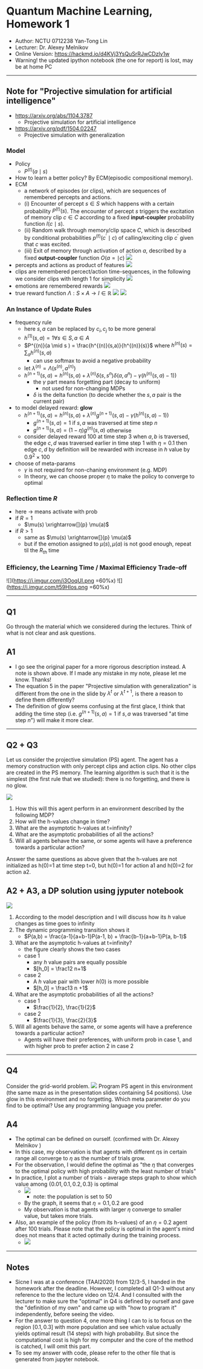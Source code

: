 # Quantum Machine Learning, Homework 1
- Author: NCTU 0712238 Yan-Tong Lin
- Lecturer: Dr. Alexey Melnikov 
- Online Version: https://hackmd.io/d4KVj3YsQuSrRJwCDzly1w
- Warning! the updated ipython notebook (the one for report) is lost, may be at home PC

---

## Note for "Projective simulation for artificial intelligence"
- https://arxiv.org/abs/1104.3787
    - Projective simulation for artificial intelligence
- https://arxiv.org/pdf/1504.02247
    - Projective simulation with generalization


### Model
- Policy
    - $P^{(t)}(a \mid s)$
- How to learn a better policy? By ECM(episodic compositional memory).
- ECM
    - a network of episodes (or clips), which are sequences of remembered percepts and actions.
    - (i) Encounter of percept $s \in S$ which happens with a certain probability $P^{(t)}(s)$. The encounter of percept $s$ triggers the excitation of memory clip $c \in C$ according to a fixed **input-coupler** probability function $I(c \mid s)$.
    - (ii) Random walk through memory/clip space $C$, which is described by conditional probabilities $p^{(t)} (c^{\prime}\mid c)$ of calling/exciting clip $c^{\prime}$ given that $c$ was excited.
    - (iii) Exit of memory through activation of action $a$, described by a fixed **output-coupler** function $O(a =\mid c)$
![](https://i.imgur.com/spXS0Eu.png)
- percepts and actions as product of features
![](https://i.imgur.com/Rb3yR92.png)
- clips are remembered percect/action time-sequences, in the following we consider clips with length 1 for simplicity
![](https://i.imgur.com/q3tKcep.png)
- emotions are remembered rewards
![](https://i.imgur.com/hr1soRp.png)
- true reward function $\Lambda : S \times A \to I \in \mathbb{R}$
![](https://i.imgur.com/JB8ZAlU.png)
![](https://i.imgur.com/z3Hsoyf.png)


### An Instance of Update Rules
- frequency rule
    - here $s, a$ can be replaced by $c_i, c_j$ to be more general
    - $h^{(1)}(s,a) = 1 \forall s \in S, a \in A$
    - $P^{(n)}(a \mid s ) = \frac{h^{(n)}(s,a)}{h^{(n)}(s)}$ where $h^{(n)}(s) = \sum_a h^{(n)}(s,a)$
        - can use softmax to avoid a negative probability
    - let $\lambda^{(n)} = \Lambda(s^{(n)}, a^{(n)})$
    - $h^{(n+1)}(s,a) = h^{(n)}(s,a) + \lambda^{(n)} \delta(s, s^{n})\delta(a, a^{n}) - \gamma(h^{(n)}(s,a)-1))$
        - the $\gamma$ part means forgetting part (decay to uniform)
            - not used for non-changing MDPs
        - $\delta$ is the delta function (to decide whether the $s,a$ pair is the current pair)
- to model delayed reward: **glow**
    - $h^{(n+1)}(s,a) = h^{(n)}(s,a) + \lambda^{(n)} g^{(n+1)}(s, a) - \gamma(h^{(n)}(s,a)-1))$
        - $g^{(n+1)}(s, a) = 1$ if $s, a$ was traversed at time step $n$
        - $g^{(n+1)}(s, a) = (1-\eta)g^{(n)}(s, a)$ otherwise
    - consider delayed reward $100$ at time step $3$ when $a,b$ is traversed, the edge $c, d$ was traversed earlier in time step $1$ with $\eta=0.1$ then edge $c, d$ by definition will be rewarded with increase in $h$ value by $0.9^2 \times 100$
- choose of meta-params
    - $\gamma$ is not required for non-chaning environment (e.g. MDP)
    - In theory, we can choose proper $\eta$ to make the policy to converge to optimal

### Reflection time $R$
- here $\to$ means activate with prob
- if $R=1$
    - $\mu(s) \xrightarrow[]{p} \mu(a)$
- if $R>1$
    - same as $\mu(s) \xrightarrow[]{p}  \mu(a)$
    - but if the emotion assigned to $\mu(s), \mu(a)$ is not good enough, repeat til the $R_{th}$ time

### Efficiency, the Learning Time / Maximal Efficiency Trade-off
![](https://i.imgur.com/i3OoqUI.png =60%x)
![](https://i.imgur.com/t59HIos.png =60%x)


---

## Q1
Go through the material which we considered during the lectures. Think of what is not clear and ask questions.

## A1 
- I go see the original paper for a more rigorous description instead. A note is shown above. If I made any mistake in my note, please let me know. Thanks!
- The equation 5 in the paper "Projective simulation with generalization" is different from the one in the slide by $\lambda^{t}$ or $\lambda^{t+1}$, is there a reason to define them differently?
- The definition of glow seems confusing at the first glace, I think that adding the time step (i.e. $g^{(n+1)}(s, a) = 1$ if $s, a$ was traversed "at time step $n$") will make it more clear.

---

## Q2 + Q3
Let us consider the projective simulation (PS) agent.
The agent has a memory construction with only percept clips and action clips. No other clips are created in the PS memory. The learning algorithm is such that it is the simplest (the first rule that we studied): there is no forgetting, and there is no glow.

![](https://i.imgur.com/FOQJd8i.png)


1. How this will this agent perform in an environment described by the following MDP?
2. How will the h-values change in time?
3. What are the asymptotic h-values at t=infinity?
4. What are the asymptotic probabilities of all the actions?
5. Will all agents behave the same, or some agents will have a preference towards a particular action?

Answer the same questions as above given that the h-values are not initialized as h(0)=1 at time step t=0, but h(0)=1 for action a1 and h(0)=2 for action a2.

## A2 + A3, a DP solution using jyputer notebook
![](https://i.imgur.com/4O4G1hR.png)


1. According to the model description and I will discuss how its $h$ value changes as time goes to infinity
2. The dynamic programming transition shows it
    - $P(a,b) = \frac{a-1}{a+b-1}P(a-1, b) + \frac{b-1}{a+b-1}P(a, b-1)$
3. What are the asymptotic h-values at t=infinity?
    - the figure clearly shows the two cases
    - case 1
        - any $h$ value pairs are equally possible
        - $[h_0] = \frac12 n+1$
    - case 2
        - A $h$ value pair with lower $h(0)$ is more possible 
        - $[h_0] = \frac13 n +1$
4. What are the asymptotic probabilities of all the actions?
    - case 1
        - $\frac{1}{2}, \frac{1}{2}$
    - case 2
        - $\frac{1}{3}, \frac{2}{3}$
5. Will all agents behave the same, or some agents will have a preference towards a particular action?
    - Agents will have their preferences, with uniform prob in case 1, and with higher prob to prefer action 2 in case 2

---


## Q4
Consider the grid-world problem.
![](https://i.imgur.com/cwIUQLW.png)
Program PS agent in this environment (the same maze as in the presentation slides containing 54 positions). Use glow in this environment and no forgetting. Which meta parameter do you find to be optimal?
Use any programming language you prefer.



## A4
- The optimal can be defined on ourself. (confirmed with Dr. Alexey Melnikov )
- In this case, my observation is that agents with different $\eta$s in certain range all converge to $\eta$ as the number of trials grow.
- For the observation, I would define the optimal as "the $\eta$ that converges to the optimal policy with high probability with the least number of trials"
- In practice, I plot a $\text{number of trials - average steps}$ graph to show which value among $\{0.01, 0.1, 0.2, 0.3\}$ is optimal
    - ![](https://i.imgur.com/RBvFOUA.png)
        - note: the population is set to 50
    - By the graph, it seems that $\eta=0.1,0.2$ are good
    - My observation is that agents with larger $\eta$ converge to smaller value, but takes more trials.
- Also, an example of the policy (from its h-values) of an $\eta=0.2$ agent after 100 trials. Please note that the policy is optimal in the agent's mind does not means that it acted optimally during the training process.
    - ![](https://i.imgur.com/S7cJ73k.png)


---

## Notes
- Sicne I was at a conference (TAAI2020) from 12/3-5, I handed in the homework after the deadline. However, I completed all Q1-3 without any reference to the the lecture video on 12/4. And I consulted with the lecturer to make sure the "optimal" in Q4 is defined by ourself and gave the "definition of my own" and came up with "how to program it" independently, before seeing the video.
- For the answer to question 4, one more thing I can to is to focus on the region $[0.1, 0.3]$ with more population and see which value actually yields optimal result (14 steps) with high probability. But since the computational cost is high for my computer and the core of the method is catched, I will omit this part.
- To see my answer with code, please refer to the other file that is generated from jupyter notebook.